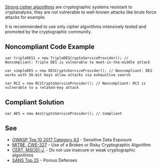 
[Strong cipher algorithms](https://en.wikipedia.org/wiki/Strong_cryptography) are cryptographic systems resistant to cryptanalysis, they are not vulnerable to well-known attacks like brute force attacks for example.

It is recommended to use only cipher algorithms intensively tested and promoted by the cryptographic community.

## Noncompliant Code Example


    var tripleDES1 = new TripleDESCryptoServiceProvider(); // Noncompliant: Triple DES is vulnerable to meet-in-the-middle attack
    
    var simpleDES = new DESCryptoServiceProvider(); // Noncompliant: DES works with 56-bit keys allow attacks via exhaustive search
    
    var RC2 = new RC2CryptoServiceProvider(); // Noncompliant: RC2 is vulnerable to a related-key attack


## Compliant Solution


    var AES = new AesCryptoServiceProvider(); // Compliant


## See

- [OWASP Top 10 2017 Category A3](https://www.owasp.org/index.php/Top_10-2017_A3-Sensitive_Data_Exposure) - Sensitive Data Exposure<br>
- [MITRE, CWE-327](http://cwe.mitre.org/data/definitions/327.html) - Use of a Broken or Risky Cryptographic Algorithm
- [CERT, MSC61-J.](https://www.securecoding.cert.org/confluence/x/VwAZAg) - Do not use insecure or weak cryptographic algorithms
- [SANS Top 25](https://www.sans.org/top25-software-errors/#cat3) - Porous Defenses


